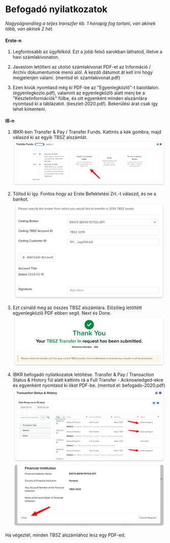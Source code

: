 # Befogadó nyilatkozatok

_Nagyságrendileg a teljes transzfer kb. 1 hónapig fog tartani, van akinek több, van akinek 2 hét._

#### Erste-n

1. Legfontosabb az ügyfélkód. Ezt a jobb felső sarokban láthatod, illetve a havi számlakivonaton.

2. Javaslom letölteni az utolsó számlakivonat PDF-et az Információ / Archív dokumentumok menü alól. A kezdő dátumot át kell írni hogy megjelenjen valami. (mentsd el: szamlakivonat.pdf)

3. Ezen kívük nyomtasd még ki PDF-be az "Egyenlegközlő"-t baloldalon. (egyenlegkozlo.pdf), valamint az egyenlegközlő alatt menj be a "Készletinformációk" fülbe, és ott egyenként minden alszámlára nyomtasd ki a táblázatot. (keszlet-2020.pdf). Bekerülési árat csak így lehet kimenteni.

#### IB-n

1. IBKR-ben Transfer & Pay / Transfer Funds. Kattints a kék gombra, majd válaszd ki az egyik TBSZ alszámlát.
   ![](images/transfer_from_broker.png)

2. Töltsd ki így. Fontos hogy az Erste Befektetési Zrt.-t válaszd, és ne a bankot.
   ![](images/befogado_erste.png)

3. Ezt csináld meg az összes TBSZ alszámlára. Előzőleg letöltött egyenlegközlő PDF ebben segít. Next és Done.
   ![](images/befogado_kesz.png)

4. IBKR befogadó nyilatkozatok letöltése.
   Transfer & Pay / Transaction Status & History fül alatt kattints rá a Full Transfer - Acknowledged-ekre és egyenként nyomtasd ki őket PDF-be. (mentsd el: befogado-2020.pdf)
   ![](images/befogado_lista.png)
   ![](images/befogado_nyomtat.png)

Ha végeztél, minden TBSZ alszámlához lesz egy PDF-ed.
